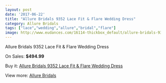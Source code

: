 ```yaml
---
layout: post
date: '2017-06-22'
title: "Allure Bridals 9352 Lace Fit & Flare Wedding Dress"
category: Allure Bridals
tags: ["lace","wedding","allure","bridal","flare"]
image: http://www.eudances.com/16114-thickbox_default/allure-bridals-9352-lace-fit-flare-wedding-dress.jpg
---
```

Allure Bridals 9352 Lace Fit & Flare Wedding Dress

On Sales: **$494.99**
<a href="https://www.eudances.com/en/allure-bridals/4736-allure-bridals-9352-lace-fit-flare-wedding-dress.html"><amp-img layout="responsive" width="600" height="600" src="//www.eudances.com/16114-thickbox_default/allure-bridals-9352-lace-fit-flare-wedding-dress.jpg" alt="Allure Bridals 9352 Lace Fit & Flare Wedding Dress 0" /></a>
<a href="https://www.eudances.com/en/allure-bridals/4736-allure-bridals-9352-lace-fit-flare-wedding-dress.html"><amp-img layout="responsive" width="600" height="600" src="//www.eudances.com/16116-thickbox_default/allure-bridals-9352-lace-fit-flare-wedding-dress.jpg" alt="Allure Bridals 9352 Lace Fit & Flare Wedding Dress 1" /></a>
<a href="https://www.eudances.com/en/allure-bridals/4736-allure-bridals-9352-lace-fit-flare-wedding-dress.html"><amp-img layout="responsive" width="600" height="600" src="//www.eudances.com/16115-thickbox_default/allure-bridals-9352-lace-fit-flare-wedding-dress.jpg" alt="Allure Bridals 9352 Lace Fit & Flare Wedding Dress 2" /></a>

Buy it: [Allure Bridals 9352 Lace Fit & Flare Wedding Dress](https://www.eudances.com/en/allure-bridals/4736-allure-bridals-9352-lace-fit-flare-wedding-dress.html "Allure Bridals 9352 Lace Fit & Flare Wedding Dress")

View more: [Allure Bridals](https://www.eudances.com/en/2-allure-bridals "Allure Bridals")